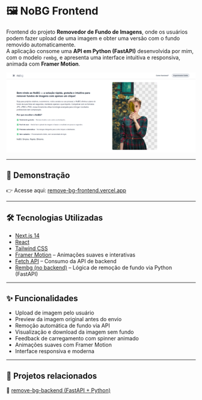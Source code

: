 # 🖼️ NoBG Frontend

Frontend do projeto **Removedor de Fundo de Imagens**, onde os usuários podem fazer upload de uma imagem e obter uma versão com o fundo removido automaticamente.  
A aplicação consome uma **API em Python (FastAPI)** desenvolvida por mim, com o modelo `rembg`, e apresenta uma interface intuitiva e responsiva, animada com **Framer Motion**.

![NoBG Screenshot](/nobgprint.png) 

---

## 🚀 Demonstração

👉 Acesse aqui: [remove-bg-frontend.vercel.app](https://remove-bg-frontend.vercel.app)

---

## 🛠️ Tecnologias Utilizadas

- [Next.js 14](https://nextjs.org/)
- [React](https://react.dev/)
- [Tailwind CSS](https://tailwindcss.com/)
- [Framer Motion](https://www.framer.com/motion/) – Animações suaves e interativas
- [Fetch API](https://developer.mozilla.org/en-US/docs/Web/API/Fetch_API) – Consumo da API de backend
- [Rembg (no backend)](https://github.com/danielgatis/rembg) – Lógica de remoção de fundo via Python (FastAPI)

---

## ✨ Funcionalidades

- Upload de imagem pelo usuário
- Preview da imagem original antes do envio
- Remoção automática de fundo via API
- Visualização e download da imagem sem fundo
- Feedback de carregamento com spinner animado
- Animações suaves com Framer Motion
- Interface responsiva e moderna

---

## 🔗 Projetos relacionados
🔧 [remove-bg-backend (FastAPI + Python)](https://github.com/lcfranco97/remove-bg-backend)
